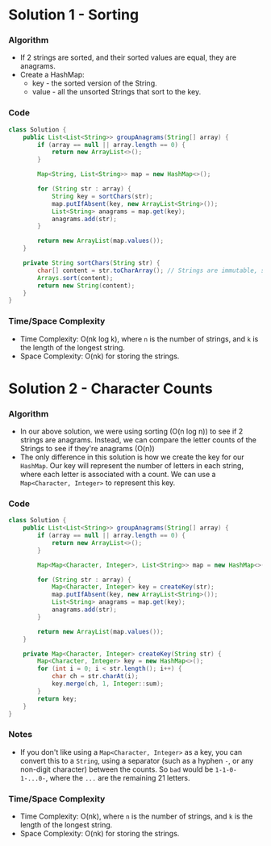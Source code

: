 # Solution 1 - Sorting

### Algorithm

- If 2 strings are sorted, and their sorted values are equal, they are anagrams.
- Create a HashMap:
  - key -   the sorted version of the String.
  - value - all the unsorted Strings that sort to the key.

### Code

```java
class Solution {
    public List<List<String>> groupAnagrams(String[] array) {
        if (array == null || array.length == 0) {
            return new ArrayList<>();
        }

        Map<String, List<String>> map = new HashMap<>();

        for (String str : array) {
            String key = sortChars(str);
            map.putIfAbsent(key, new ArrayList<String>());
            List<String> anagrams = map.get(key);
            anagrams.add(str);
        }

        return new ArrayList(map.values());
    }

    private String sortChars(String str) {
        char[] content = str.toCharArray(); // Strings are immutable, so we convert to char[]
        Arrays.sort(content);
        return new String(content);
    }
}
```

### Time/Space Complexity

- Time Complexity: O(nk log k), where `n` is the number of strings, and `k` is the length of the longest string.
- Space Complexity: O(nk) for storing the strings.


# Solution 2 - Character Counts

### Algorithm

- In our above solution, we were using sorting (O(n log n)) to see if 2 strings are anagrams. Instead, we can compare the letter counts of the Strings to see if they're anagrams (O(n))
- The only difference in this solution is how we create the key for our `HashMap`. Our key will represent the number of letters in each string, where each letter is associated with a count. We can use a `Map<Character, Integer>` to represent this key.

### Code

```java
class Solution {
    public List<List<String>> groupAnagrams(String[] array) {
        if (array == null || array.length == 0) {
            return new ArrayList<>();
        }

        Map<Map<Character, Integer>, List<String>> map = new HashMap<>();

        for (String str : array) {
            Map<Character, Integer> key = createKey(str);
            map.putIfAbsent(key, new ArrayList<String>());
            List<String> anagrams = map.get(key);
            anagrams.add(str);
        }

        return new ArrayList(map.values());
    }

    private Map<Character, Integer> createKey(String str) {
        Map<Character, Integer> key = new HashMap<>();
        for (int i = 0; i < str.length(); i++) {
            char ch = str.charAt(i);
            key.merge(ch, 1, Integer::sum);
        }
        return key;
    }
}
```

### Notes

- If you don't like using a `Map<Character, Integer>` as a key, you can convert this to a `String`, using a separator (such as a hyphen `-`, or any non-digit character) between the counts. So `bad` would be `1-1-0-1-...0-`, where the `...` are the remaining 21 letters.

### Time/Space Complexity

- Time Complexity: O(nk), where `n` is the number of strings, and `k` is the length of the longest string.
- Space Complexity: O(nk) for storing the strings.
